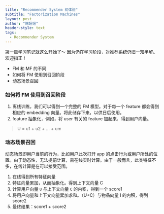 ```yaml
---
title: "Recommender System 初体验"
subtitle: "Factorization Machines"
layout: post
author: "陈妞妞"
header-style: text
tags:
  - Recommender System
---
```


第一篇学习笔记就这么开始了～ 因为仍在学习阶段，对推荐系统仍旧一知半解。欢迎指正！

- FM 和 MF 的不同
- 如何将 FM 使用到召回阶段
- 动态场景召回

### 如何将 FM 使用到召回阶段

1. 离线训练，我们可以得到一个完整的 FM 模型。对于每一个 feature 都会得到相应的 embedding 向量。将此储存下来，以供日后使用。
2. feature 抽象化，例如，将 user 有关的 feature 加起来，得到用户向量。
> U = u1 + u2 + ... + um

### 动态场景召回

动态场景即用户当前的行为，比如用户此次打开 app 的点击行为或用户所处的位置。由于动态性，无法提前计算，需在线实时计算。由于一般而言，此类特征不多，在线计算是在可以接受范围。
1. 在线得到所有特征向量
2. 特征向量累加，从而抽象化。得到上下文向量 C
3. 计算用户向量 `U` 与上下文向量 `C` 的内积，得到一个 score1 
4. 将用户向量和上下文向量累加求和。（U+C）与物品向量 I 的内积，得到 score2
5. 最终结果：score1 + score2






